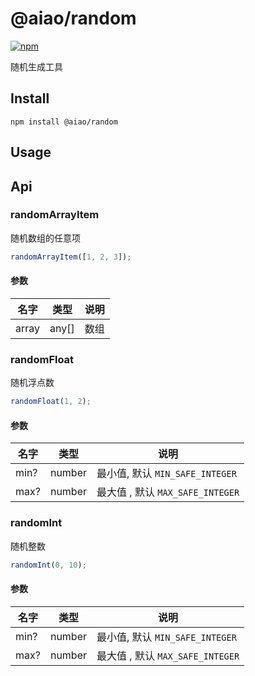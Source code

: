 [shields-random]: https://img.shields.io/npm/v/@aiao/random?style=flat-square
[npm-random]: https://www.npmjs.com/@aiao/random

# @aiao/random

[![npm][shields-random]][npm-random]

随机生成工具

## Install

```console
npm install @aiao/random
```

## Usage

## Api

### randomArrayItem

随机数组的任意项

```typescript
randomArrayItem([1, 2, 3]);
```

#### 参数

| 名字  | 类型  | 说明 |
| ----- | ----- | ---- |
| array | any[] | 数组 |

### randomFloat

随机浮点数

```typescript
randomFloat(1, 2);
```

#### 参数

| 名字 | 类型   | 说明                             |
| ---- | ------ | -------------------------------- |
| min? | number | 最小值, 默认 `MIN_SAFE_INTEGER`  |
| max? | number | 最大值 , 默认 `MAX_SAFE_INTEGER` |

### randomInt

随机整数

```typescript
randomInt(0, 10);
```

#### 参数

| 名字 | 类型   | 说明                             |
| ---- | ------ | -------------------------------- |
| min? | number | 最小值, 默认 `MIN_SAFE_INTEGER`  |
| max? | number | 最大值 , 默认 `MAX_SAFE_INTEGER` |
